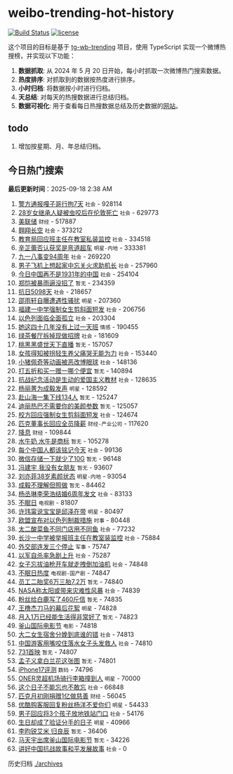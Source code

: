 # weibo-trending-hot-history

[![Build Status](https://github.com/lxw15337674/weibo-trending-hot-history/actions/workflows/nodejs.yml/badge.svg)](https://github.com/lxw15337674/weibo-trending-hot-history/actions)
[![license](https://img.shields.io/github/license/lxw15337674/weibo-trending-hot-history)](https://github.com/lxw15337674/weibo-trending-hot-history/blob/master/LICENSE)


这个项目的目标是基于 [tg-wb-trending](https://github.com/xiadd/tg-wb-trending) 项目，使用 TypeScript 实现一个微博热搜榜，并实现以下功能：

1. **数据抓取**: 从 2024 年 5 月 20 日开始，每小时抓取一次微博热门搜索数据。
2. **热度排序**: 对抓取到的数据按热度进行排序。
3. **小时归档**: 将数据按小时进行归档。
4. **天总结**: 对每天的热搜数据进行总结归档。
5. **数据可视化**: 用于查看每日热搜数据总结及历史数据的[网站](https://weibo-trending-hot-history.vercel.app/)。

## todo

1. 增加按星期、月、年总结归档。



## 今日热门搜索











































































































































































































































































































































































































































































































































































































































































































































































































































































































































































































































































































































































































































































































































































































































































































































































































































































































































































































































































































































































































































































































































































































































































































































































































































































































































































































































































































































































































































































































































































































































































































































































































































































































































































































































































































































































































































































































































































































































































































































































































































































































































































































































































































































































































































































































































































































































































































































































































































































































































































































































































































































































































































































































































































































































































































































































































































































































































































































































































































































































































































































































































































































































































































































































































































































































































































































































































































































































































































































































































































































































































































































































































































































































































































































































































































































































































































































































































































































































































































































































































































































































































































































































































































































































































































































































































































































































































































































































































































































































































































































































































































































































































































































































































































































































































































































































































































































































































































































































































































































































































































































































































































































































































































































































































































































































































































































































































































































































































































































































































































































































































































































































































































<!-- BEGIN -->

**最后更新时间**：2025-09-18 2:38 AM
1. [警方通报嘎子哥行拘7天](https://m.weibo.cn/search?containerid=100103type%3D1%26t%3D10%26q%3D%23%E8%AD%A6%E6%96%B9%E9%80%9A%E6%8A%A5%E5%98%8E%E5%AD%90%E5%93%A5%E8%A1%8C%E6%8B%987%E5%A4%A9%23&stream_entry_id=31&isnewpage=1&extparam=seat%3D1%26realpos%3D1%26filter_type%3Drealtimehot%26lcate%3D5001%26c_type%3D31%26flag%3D2%26cate%3D5001%26band_rank%3D1%26dgr%3D0%26stream_entry_id%3D31%26pos%3D0%26q%3D%2523%25E8%25AD%25A6%25E6%2596%25B9%25E9%2580%259A%25E6%258A%25A5%25E5%2598%258E%25E5%25AD%2590%25E5%2593%25A5%25E8%25A1%258C%25E6%258B%25987%25E5%25A4%25A9%2523%26display_time%3D1758126862%26pre_seqid%3D17581268625380139414547) `社会` - 928114
2. [28岁女继承人疑被虫咬后在伦敦死亡](https://m.weibo.cn/search?containerid=100103type%3D1%26t%3D10%26q%3D%2328%E5%B2%81%E5%A5%B3%E7%BB%A7%E6%89%BF%E4%BA%BA%E7%96%91%E8%A2%AB%E8%99%AB%E5%92%AC%E5%90%8E%E5%9C%A8%E4%BC%A6%E6%95%A6%E6%AD%BB%E4%BA%A1%23&stream_entry_id=31&isnewpage=1&extparam=seat%3D1%26realpos%3D2%26filter_type%3Drealtimehot%26lcate%3D5001%26c_type%3D31%26flag%3D2%26cate%3D5001%26band_rank%3D2%26dgr%3D0%26stream_entry_id%3D31%26pos%3D1%26q%3D%252328%25E5%25B2%2581%25E5%25A5%25B3%25E7%25BB%25A7%25E6%2589%25BF%25E4%25BA%25BA%25E7%2596%2591%25E8%25A2%25AB%25E8%2599%25AB%25E5%2592%25AC%25E5%2590%258E%25E5%259C%25A8%25E4%25BC%25A6%25E6%2595%25A6%25E6%25AD%25BB%25E4%25BA%25A1%2523%26display_time%3D1758126862%26pre_seqid%3D17581268625380139414547) `社会` - 629773
3. [美联储](https://m.weibo.cn/search?containerid=100103type%3D1%26t%3D10%26q%3D%E7%BE%8E%E8%81%94%E5%82%A8&stream_entry_id=31&isnewpage=1&extparam=seat%3D1%26realpos%3D15%26filter_type%3Drealtimehot%26lcate%3D5001%26c_type%3D31%26flag%3D0%26cate%3D5001%26band_rank%3D15%26dgr%3D0%26stream_entry_id%3D31%26pos%3D14%26q%3D%25E7%25BE%258E%25E8%2581%2594%25E5%2582%25A8%26display_time%3D1758126862%26pre_seqid%3D17581268625380139414547) `财经` - 517887
4. [翱翔长空](https://m.weibo.cn/search?containerid=100103type%3D1%26t%3D10%26q%3D%23%E7%BF%B1%E7%BF%94%E9%95%BF%E7%A9%BA%23&stream_entry_id=31&isnewpage=1&extparam=seat%3D1%26realpos%3D3%26filter_type%3Drealtimehot%26lcate%3D5001%26c_type%3D31%26flag%3D0%26cate%3D5001%26band_rank%3D3%26dgr%3D0%26stream_entry_id%3D31%26pos%3D2%26q%3D%2523%25E7%25BF%25B1%25E7%25BF%2594%25E9%2595%25BF%25E7%25A9%25BA%2523%26display_time%3D1758126862%26pre_seqid%3D17581268625380139414547) `社会` - 373212
5. [教育局回应班主任在教室私装监控](https://m.weibo.cn/search?containerid=100103type%3D1%26t%3D10%26q%3D%23%E6%95%99%E8%82%B2%E5%B1%80%E5%9B%9E%E5%BA%94%E7%8F%AD%E4%B8%BB%E4%BB%BB%E5%9C%A8%E6%95%99%E5%AE%A4%E7%A7%81%E8%A3%85%E7%9B%91%E6%8E%A7%23&stream_entry_id=31&isnewpage=1&extparam=seat%3D1%26realpos%3D4%26filter_type%3Drealtimehot%26lcate%3D5001%26c_type%3D31%26flag%3D0%26cate%3D5001%26band_rank%3D4%26dgr%3D0%26stream_entry_id%3D31%26pos%3D3%26q%3D%2523%25E6%2595%2599%25E8%2582%25B2%25E5%25B1%2580%25E5%259B%259E%25E5%25BA%2594%25E7%258F%25AD%25E4%25B8%25BB%25E4%25BB%25BB%25E5%259C%25A8%25E6%2595%2599%25E5%25AE%25A4%25E7%25A7%2581%25E8%25A3%2585%25E7%259B%2591%25E6%258E%25A7%2523%26display_time%3D1758126862%26pre_seqid%3D17581268625380139414547) `社会` - 334518
6. [辛芷蕾否认获奖是弯道超车](https://m.weibo.cn/search?containerid=100103type%3D1%26t%3D10%26q%3D%23%E8%BE%9B%E8%8A%B7%E8%95%BE%E5%90%A6%E8%AE%A4%E8%8E%B7%E5%A5%96%E6%98%AF%E5%BC%AF%E9%81%93%E8%B6%85%E8%BD%A6%23&stream_entry_id=31&isnewpage=1&extparam=seat%3D1%26realpos%3D5%26filter_type%3Drealtimehot%26lcate%3D5001%26c_type%3D31%26flag%3D1%26cate%3D5001%26band_rank%3D5%26dgr%3D0%26stream_entry_id%3D31%26pos%3D4%26q%3D%2523%25E8%25BE%259B%25E8%258A%25B7%25E8%2595%25BE%25E5%2590%25A6%25E8%25AE%25A4%25E8%258E%25B7%25E5%25A5%2596%25E6%2598%25AF%25E5%25BC%25AF%25E9%2581%2593%25E8%25B6%2585%25E8%25BD%25A6%2523%26display_time%3D1758126862%26pre_seqid%3D17581268625380139414547) `明星-内地` - 333381
7. [九一八事变94周年](https://m.weibo.cn/search?containerid=100103type%3D1%26t%3D10%26q%3D%23%E4%B9%9D%E4%B8%80%E5%85%AB%E4%BA%8B%E5%8F%9894%E5%91%A8%E5%B9%B4%23&stream_entry_id=31&isnewpage=1&extparam=seat%3D1%26realpos%3D6%26filter_type%3Drealtimehot%26lcate%3D5001%26c_type%3D31%26flag%3D1%26cate%3D5001%26band_rank%3D6%26dgr%3D0%26stream_entry_id%3D31%26pos%3D5%26q%3D%2523%25E4%25B9%259D%25E4%25B8%2580%25E5%2585%25AB%25E4%25BA%258B%25E5%258F%259894%25E5%2591%25A8%25E5%25B9%25B4%2523%26display_time%3D1758126862%26pre_seqid%3D17581268625380139414547) `社会` - 269220
8. [男子飞机上想起家中忘关火求助机长](https://m.weibo.cn/search?containerid=100103type%3D1%26t%3D10%26q%3D%23%E7%94%B7%E5%AD%90%E9%A3%9E%E6%9C%BA%E4%B8%8A%E6%83%B3%E8%B5%B7%E5%AE%B6%E4%B8%AD%E5%BF%98%E5%85%B3%E7%81%AB%E6%B1%82%E5%8A%A9%E6%9C%BA%E9%95%BF%23&stream_entry_id=31&isnewpage=1&extparam=seat%3D1%26realpos%3D7%26filter_type%3Drealtimehot%26lcate%3D5001%26c_type%3D31%26flag%3D0%26cate%3D5001%26band_rank%3D7%26dgr%3D0%26stream_entry_id%3D31%26pos%3D6%26q%3D%2523%25E7%2594%25B7%25E5%25AD%2590%25E9%25A3%259E%25E6%259C%25BA%25E4%25B8%258A%25E6%2583%25B3%25E8%25B5%25B7%25E5%25AE%25B6%25E4%25B8%25AD%25E5%25BF%2598%25E5%2585%25B3%25E7%2581%25AB%25E6%25B1%2582%25E5%258A%25A9%25E6%259C%25BA%25E9%2595%25BF%2523%26display_time%3D1758126862%26pre_seqid%3D17581268625380139414547) `社会` - 257960
9. [今日中国再不是1931年的中国](https://m.weibo.cn/search?containerid=100103type%3D1%26t%3D10%26q%3D%23%E4%BB%8A%E6%97%A5%E4%B8%AD%E5%9B%BD%E5%86%8D%E4%B8%8D%E6%98%AF1931%E5%B9%B4%E7%9A%84%E4%B8%AD%E5%9B%BD%23&stream_entry_id=31&isnewpage=1&extparam=seat%3D1%26realpos%3D8%26filter_type%3Drealtimehot%26lcate%3D5001%26c_type%3D31%26flag%3D1%26cate%3D5001%26band_rank%3D8%26dgr%3D0%26stream_entry_id%3D31%26pos%3D7%26q%3D%2523%25E4%25BB%258A%25E6%2597%25A5%25E4%25B8%25AD%25E5%259B%25BD%25E5%2586%258D%25E4%25B8%258D%25E6%2598%25AF1931%25E5%25B9%25B4%25E7%259A%2584%25E4%25B8%25AD%25E5%259B%25BD%2523%26display_time%3D1758126862%26pre_seqid%3D17581268625380139414547) `社会` - 254104
10. [郑恺被暴雨逼没招了](https://m.weibo.cn/search?containerid=100103type%3D1%26t%3D10%26q%3D%E9%83%91%E6%81%BA%E8%A2%AB%E6%9A%B4%E9%9B%A8%E9%80%BC%E6%B2%A1%E6%8B%9B%E4%BA%86&stream_entry_id=31&isnewpage=1&extparam=seat%3D1%26realpos%3D9%26filter_type%3Drealtimehot%26lcate%3D5001%26c_type%3D31%26flag%3D0%26cate%3D5001%26band_rank%3D9%26dgr%3D0%26stream_entry_id%3D31%26pos%3D8%26q%3D%25E9%2583%2591%25E6%2581%25BA%25E8%25A2%25AB%25E6%259A%25B4%25E9%259B%25A8%25E9%2580%25BC%25E6%25B2%25A1%25E6%258B%259B%25E4%25BA%2586%26display_time%3D1758126862%26pre_seqid%3D17581268625380139414547) `暂无` - 234359
11. [抗日5098天](https://m.weibo.cn/search?containerid=100103type%3D1%26t%3D10%26q%3D%23%E6%8A%97%E6%97%A55098%E5%A4%A9%23&stream_entry_id=31&isnewpage=1&extparam=seat%3D1%26realpos%3D10%26filter_type%3Drealtimehot%26lcate%3D5001%26c_type%3D31%26flag%3D0%26cate%3D5001%26band_rank%3D10%26dgr%3D0%26stream_entry_id%3D31%26pos%3D9%26q%3D%2523%25E6%258A%2597%25E6%2597%25A55098%25E5%25A4%25A9%2523%26display_time%3D1758126862%26pre_seqid%3D17581268625380139414547) `社会` - 218657
12. [邵雨轩自曝遭遇性骚扰](https://m.weibo.cn/search?containerid=100103type%3D1%26t%3D10%26q%3D%23%E9%82%B5%E9%9B%A8%E8%BD%A9%E8%87%AA%E6%9B%9D%E9%81%AD%E9%81%87%E6%80%A7%E9%AA%9A%E6%89%B0%23&stream_entry_id=31&isnewpage=1&extparam=seat%3D1%26realpos%3D11%26filter_type%3Drealtimehot%26lcate%3D5001%26c_type%3D31%26flag%3D2%26cate%3D5001%26band_rank%3D11%26dgr%3D0%26stream_entry_id%3D31%26pos%3D10%26q%3D%2523%25E9%2582%25B5%25E9%259B%25A8%25E8%25BD%25A9%25E8%2587%25AA%25E6%259B%259D%25E9%2581%25AD%25E9%2581%2587%25E6%2580%25A7%25E9%25AA%259A%25E6%2589%25B0%2523%26display_time%3D1758126862%26pre_seqid%3D17581268625380139414547) `明星` - 207360
13. [福建一中学强制女生剪斜面短发](https://m.weibo.cn/search?containerid=100103type%3D1%26t%3D10%26q%3D%23%E7%A6%8F%E5%BB%BA%E4%B8%80%E4%B8%AD%E5%AD%A6%E5%BC%BA%E5%88%B6%E5%A5%B3%E7%94%9F%E5%89%AA%E6%96%9C%E9%9D%A2%E7%9F%AD%E5%8F%91%23&stream_entry_id=31&isnewpage=1&extparam=seat%3D1%26realpos%3D12%26filter_type%3Drealtimehot%26lcate%3D5001%26c_type%3D31%26flag%3D0%26cate%3D5001%26band_rank%3D12%26dgr%3D0%26stream_entry_id%3D31%26pos%3D11%26q%3D%2523%25E7%25A6%258F%25E5%25BB%25BA%25E4%25B8%2580%25E4%25B8%25AD%25E5%25AD%25A6%25E5%25BC%25BA%25E5%2588%25B6%25E5%25A5%25B3%25E7%2594%259F%25E5%2589%25AA%25E6%2596%259C%25E9%259D%25A2%25E7%259F%25AD%25E5%258F%2591%2523%26display_time%3D1758126862%26pre_seqid%3D17581268625380139414547) `社会` - 206756
14. [以色列面临全面孤立](https://m.weibo.cn/search?containerid=100103type%3D1%26t%3D10%26q%3D%23%E4%BB%A5%E8%89%B2%E5%88%97%E9%9D%A2%E4%B8%B4%E5%85%A8%E9%9D%A2%E5%AD%A4%E7%AB%8B%23&stream_entry_id=31&isnewpage=1&extparam=seat%3D1%26cate%3D5001%26q%3D%2523%25E4%25BB%25A5%25E8%2589%25B2%25E5%2588%2597%25E9%259D%25A2%25E4%25B8%25B4%25E5%2585%25A8%25E9%259D%25A2%25E5%25AD%25A4%25E7%25AB%258B%2523%26dgr%3D0%26stream_entry_id%3D31%26band_rank%3D5%26lcate%3D5001%26realpos%3D5%26filter_type%3Drealtimehot%26pos%3D4%26c_type%3D31%26flag%3D1%26display_time%3D1758129895%26pre_seqid%3D17581298956640138978685) `社会` - 203304
15. [她这四十几年没有上过一天班](https://m.weibo.cn/search?containerid=100103type%3D1%26t%3D10%26q%3D%23%E5%A5%B9%E8%BF%99%E5%9B%9B%E5%8D%81%E5%87%A0%E5%B9%B4%E6%B2%A1%E6%9C%89%E4%B8%8A%E8%BF%87%E4%B8%80%E5%A4%A9%E7%8F%AD%23&stream_entry_id=31&isnewpage=1&extparam=seat%3D1%26realpos%3D13%26filter_type%3Drealtimehot%26lcate%3D5001%26c_type%3D31%26flag%3D0%26cate%3D5001%26band_rank%3D13%26dgr%3D0%26stream_entry_id%3D31%26pos%3D12%26q%3D%2523%25E5%25A5%25B9%25E8%25BF%2599%25E5%259B%259B%25E5%258D%2581%25E5%2587%25A0%25E5%25B9%25B4%25E6%25B2%25A1%25E6%259C%2589%25E4%25B8%258A%25E8%25BF%2587%25E4%25B8%2580%25E5%25A4%25A9%25E7%258F%25AD%2523%26display_time%3D1758126862%26pre_seqid%3D17581268625380139414547) `情感` - 190455
16. [绿茶餐厅拆掉现做招牌](https://m.weibo.cn/search?containerid=100103type%3D1%26t%3D10%26q%3D%23%E7%BB%BF%E8%8C%B6%E9%A4%90%E5%8E%85%E6%8B%86%E6%8E%89%E7%8E%B0%E5%81%9A%E6%8B%9B%E7%89%8C%23&stream_entry_id=31&isnewpage=1&extparam=seat%3D1%26realpos%3D14%26filter_type%3Drealtimehot%26lcate%3D5001%26c_type%3D31%26flag%3D0%26cate%3D5001%26band_rank%3D14%26dgr%3D0%26stream_entry_id%3D31%26pos%3D13%26q%3D%2523%25E7%25BB%25BF%25E8%258C%25B6%25E9%25A4%2590%25E5%258E%2585%25E6%258B%2586%25E6%258E%2589%25E7%258E%25B0%25E5%2581%259A%25E6%258B%259B%25E7%2589%258C%2523%26display_time%3D1758126862%26pre_seqid%3D17581268625380139414547) `社会` - 181609
17. [桃黑黑盛世天下直播](https://m.weibo.cn/search?containerid=100103type%3D1%26t%3D10%26q%3D%E6%A1%83%E9%BB%91%E9%BB%91%E7%9B%9B%E4%B8%96%E5%A4%A9%E4%B8%8B%E7%9B%B4%E6%92%AD&stream_entry_id=31&isnewpage=1&extparam=seat%3D1%26realpos%3D16%26filter_type%3Drealtimehot%26lcate%3D5001%26c_type%3D31%26flag%3D0%26cate%3D5001%26band_rank%3D16%26dgr%3D0%26stream_entry_id%3D31%26pos%3D15%26q%3D%25E6%25A1%2583%25E9%25BB%2591%25E9%25BB%2591%25E7%259B%259B%25E4%25B8%2596%25E5%25A4%25A9%25E4%25B8%258B%25E7%259B%25B4%25E6%2592%25AD%26display_time%3D1758126862%26pre_seqid%3D17581268625380139414547) `暂无` - 157057
18. [女孩得知被拐轻生养父痛哭无能为力](https://m.weibo.cn/search?containerid=100103type%3D1%26t%3D10%26q%3D%23%E5%A5%B3%E5%AD%A9%E5%BE%97%E7%9F%A5%E8%A2%AB%E6%8B%90%E8%BD%BB%E7%94%9F%E5%85%BB%E7%88%B6%E7%97%9B%E5%93%AD%E6%97%A0%E8%83%BD%E4%B8%BA%E5%8A%9B%23&stream_entry_id=31&isnewpage=1&extparam=seat%3D1%26realpos%3D17%26filter_type%3Drealtimehot%26lcate%3D5001%26c_type%3D31%26flag%3D0%26cate%3D5001%26band_rank%3D17%26dgr%3D0%26stream_entry_id%3D31%26pos%3D16%26q%3D%2523%25E5%25A5%25B3%25E5%25AD%25A9%25E5%25BE%2597%25E7%259F%25A5%25E8%25A2%25AB%25E6%258B%2590%25E8%25BD%25BB%25E7%2594%259F%25E5%2585%25BB%25E7%2588%25B6%25E7%2597%259B%25E5%2593%25AD%25E6%2597%25A0%25E8%2583%25BD%25E4%25B8%25BA%25E5%258A%259B%2523%26display_time%3D1758126862%26pre_seqid%3D17581268625380139414547) `社会` - 153440
19. [小猪佩奇等动画被恶改博眼球](https://m.weibo.cn/search?containerid=100103type%3D1%26t%3D10%26q%3D%23%E5%B0%8F%E7%8C%AA%E4%BD%A9%E5%A5%87%E7%AD%89%E5%8A%A8%E7%94%BB%E8%A2%AB%E6%81%B6%E6%94%B9%E5%8D%9A%E7%9C%BC%E7%90%83%23&stream_entry_id=31&isnewpage=1&extparam=seat%3D1%26realpos%3D18%26filter_type%3Drealtimehot%26lcate%3D5001%26c_type%3D31%26flag%3D1%26cate%3D5001%26band_rank%3D18%26dgr%3D0%26stream_entry_id%3D31%26pos%3D17%26q%3D%2523%25E5%25B0%258F%25E7%258C%25AA%25E4%25BD%25A9%25E5%25A5%2587%25E7%25AD%2589%25E5%258A%25A8%25E7%2594%25BB%25E8%25A2%25AB%25E6%2581%25B6%25E6%2594%25B9%25E5%258D%259A%25E7%259C%25BC%25E7%2590%2583%2523%26display_time%3D1758126862%26pre_seqid%3D17581268625380139414547) `社会` - 148136
20. [打五折和买一赠一哪个便宜](https://m.weibo.cn/search?containerid=100103type%3D1%26t%3D10%26q%3D%E6%89%93%E4%BA%94%E6%8A%98%E5%92%8C%E4%B9%B0%E4%B8%80%E8%B5%A0%E4%B8%80%E5%93%AA%E4%B8%AA%E4%BE%BF%E5%AE%9C&stream_entry_id=31&isnewpage=1&extparam=seat%3D1%26realpos%3D19%26filter_type%3Drealtimehot%26lcate%3D5001%26c_type%3D31%26flag%3D1%26cate%3D5001%26band_rank%3D19%26dgr%3D0%26stream_entry_id%3D31%26pos%3D18%26q%3D%25E6%2589%2593%25E4%25BA%2594%25E6%258A%2598%25E5%2592%258C%25E4%25B9%25B0%25E4%25B8%2580%25E8%25B5%25A0%25E4%25B8%2580%25E5%2593%25AA%25E4%25B8%25AA%25E4%25BE%25BF%25E5%25AE%259C%26display_time%3D1758126862%26pre_seqid%3D17581268625380139414547) `暂无` - 140894
21. [抗战纪念活动是生动的爱国主义教材](https://m.weibo.cn/search?containerid=100103type%3D1%26t%3D10%26q%3D%23%E6%8A%97%E6%88%98%E7%BA%AA%E5%BF%B5%E6%B4%BB%E5%8A%A8%E6%98%AF%E7%94%9F%E5%8A%A8%E7%9A%84%E7%88%B1%E5%9B%BD%E4%B8%BB%E4%B9%89%E6%95%99%E6%9D%90%23&stream_entry_id=31&isnewpage=1&extparam=seat%3D1%26cate%3D5001%26q%3D%2523%25E6%258A%2597%25E6%2588%2598%25E7%25BA%25AA%25E5%25BF%25B5%25E6%25B4%25BB%25E5%258A%25A8%25E6%2598%25AF%25E7%2594%259F%25E5%258A%25A8%25E7%259A%2584%25E7%2588%25B1%25E5%259B%25BD%25E4%25B8%25BB%25E4%25B9%2589%25E6%2595%2599%25E6%259D%2590%2523%26dgr%3D0%26stream_entry_id%3D31%26band_rank%3D10%26lcate%3D5001%26realpos%3D10%26filter_type%3Drealtimehot%26pos%3D9%26c_type%3D31%26flag%3D1%26display_time%3D1758129895%26pre_seqid%3D17581298956640138978685) `社会` - 128635
22. [杨丽菁为成毅发声](https://m.weibo.cn/search?containerid=100103type%3D1%26t%3D10%26q%3D%23%E6%9D%A8%E4%B8%BD%E8%8F%81%E4%B8%BA%E6%88%90%E6%AF%85%E5%8F%91%E5%A3%B0%23&stream_entry_id=31&isnewpage=1&extparam=seat%3D1%26realpos%3D42%26filter_type%3Drealtimehot%26lcate%3D5001%26c_type%3D31%26flag%3D1%26cate%3D5001%26band_rank%3D42%26dgr%3D0%26stream_entry_id%3D31%26pos%3D41%26q%3D%2523%25E6%259D%25A8%25E4%25B8%25BD%25E8%258F%2581%25E4%25B8%25BA%25E6%2588%2590%25E6%25AF%2585%25E5%258F%2591%25E5%25A3%25B0%2523%26display_time%3D1758126862%26pre_seqid%3D17581268625380139414547) `明星` - 128592
23. [赴山海一集下线134人](https://m.weibo.cn/search?containerid=100103type%3D1%26t%3D10%26q%3D%E8%B5%B4%E5%B1%B1%E6%B5%B7%E4%B8%80%E9%9B%86%E4%B8%8B%E7%BA%BF134%E4%BA%BA&stream_entry_id=31&isnewpage=1&extparam=seat%3D1%26realpos%3D20%26filter_type%3Drealtimehot%26lcate%3D5001%26c_type%3D31%26flag%3D0%26cate%3D5001%26band_rank%3D20%26dgr%3D0%26stream_entry_id%3D31%26pos%3D19%26q%3D%25E8%25B5%25B4%25E5%25B1%25B1%25E6%25B5%25B7%25E4%25B8%2580%25E9%259B%2586%25E4%25B8%258B%25E7%25BA%25BF134%25E4%25BA%25BA%26display_time%3D1758126862%26pre_seqid%3D17581268625380139414547) `暂无` - 125247
24. [迪丽热巴不需要你的美颜参数](https://m.weibo.cn/search?containerid=100103type%3D1%26t%3D10%26q%3D%23%E8%BF%AA%E4%B8%BD%E7%83%AD%E5%B7%B4%E4%B8%8D%E9%9C%80%E8%A6%81%E4%BD%A0%E7%9A%84%E7%BE%8E%E9%A2%9C%E5%8F%82%E6%95%B0%23&stream_entry_id=31&isnewpage=1&extparam=seat%3D1%26realpos%3D21%26filter_type%3Drealtimehot%26lcate%3D5001%26c_type%3D31%26flag%3D0%26cate%3D5001%26band_rank%3D21%26dgr%3D0%26stream_entry_id%3D31%26pos%3D20%26q%3D%2523%25E8%25BF%25AA%25E4%25B8%25BD%25E7%2583%25AD%25E5%25B7%25B4%25E4%25B8%258D%25E9%259C%2580%25E8%25A6%2581%25E4%25BD%25A0%25E7%259A%2584%25E7%25BE%258E%25E9%25A2%259C%25E5%258F%2582%25E6%2595%25B0%2523%26display_time%3D1758126862%26pre_seqid%3D17581268625380139414547) `暂无` - 125057
25. [校方回应强制女生剪斜面短发](https://m.weibo.cn/search?containerid=100103type%3D1%26t%3D10%26q%3D%23%E6%A0%A1%E6%96%B9%E5%9B%9E%E5%BA%94%E5%BC%BA%E5%88%B6%E5%A5%B3%E7%94%9F%E5%89%AA%E6%96%9C%E9%9D%A2%E7%9F%AD%E5%8F%91%23&stream_entry_id=31&isnewpage=1&extparam=seat%3D1%26realpos%3D22%26filter_type%3Drealtimehot%26lcate%3D5001%26c_type%3D31%26flag%3D0%26cate%3D5001%26band_rank%3D22%26dgr%3D0%26stream_entry_id%3D31%26pos%3D21%26q%3D%2523%25E6%25A0%25A1%25E6%2596%25B9%25E5%259B%259E%25E5%25BA%2594%25E5%25BC%25BA%25E5%2588%25B6%25E5%25A5%25B3%25E7%2594%259F%25E5%2589%25AA%25E6%2596%259C%25E9%259D%25A2%25E7%259F%25AD%25E5%258F%2591%2523%26display_time%3D1758126862%26pre_seqid%3D17581268625380139414547) `社会` - 124674
26. [匹克董事长回应全员降薪](https://m.weibo.cn/search?containerid=100103type%3D1%26t%3D10%26q%3D%23%E5%8C%B9%E5%85%8B%E8%91%A3%E4%BA%8B%E9%95%BF%E5%9B%9E%E5%BA%94%E5%85%A8%E5%91%98%E9%99%8D%E8%96%AA%23&stream_entry_id=31&isnewpage=1&extparam=seat%3D1%26realpos%3D23%26filter_type%3Drealtimehot%26lcate%3D5001%26c_type%3D31%26flag%3D1%26cate%3D5001%26band_rank%3D23%26dgr%3D0%26stream_entry_id%3D31%26pos%3D22%26q%3D%2523%25E5%258C%25B9%25E5%2585%258B%25E8%2591%25A3%25E4%25BA%258B%25E9%2595%25BF%25E5%259B%259E%25E5%25BA%2594%25E5%2585%25A8%25E5%2591%2598%25E9%2599%258D%25E8%2596%25AA%2523%26display_time%3D1758126862%26pre_seqid%3D17581268625380139414547) `财经-产业公司` - 117620
27. [降息](https://m.weibo.cn/search?containerid=100103type%3D1%26t%3D10%26q%3D%E9%99%8D%E6%81%AF&stream_entry_id=31&isnewpage=1&extparam=seat%3D1%26realpos%3D24%26filter_type%3Drealtimehot%26lcate%3D5001%26c_type%3D31%26flag%3D0%26cate%3D5001%26band_rank%3D24%26dgr%3D0%26stream_entry_id%3D31%26pos%3D23%26q%3D%25E9%2599%258D%25E6%2581%25AF%26display_time%3D1758126862%26pre_seqid%3D17581268625380139414547) `财经` - 109844
28. [水牛奶 水牛是商标](https://m.weibo.cn/search?containerid=100103type%3D1%26t%3D10%26q%3D%E6%B0%B4%E7%89%9B%E5%A5%B6+%E6%B0%B4%E7%89%9B%E6%98%AF%E5%95%86%E6%A0%87&stream_entry_id=31&isnewpage=1&extparam=seat%3D1%26realpos%3D25%26filter_type%3Drealtimehot%26lcate%3D5001%26c_type%3D31%26flag%3D0%26cate%3D5001%26band_rank%3D25%26dgr%3D0%26stream_entry_id%3D31%26pos%3D24%26q%3D%25E6%25B0%25B4%25E7%2589%259B%25E5%25A5%25B6%2520%25E6%25B0%25B4%25E7%2589%259B%25E6%2598%25AF%25E5%2595%2586%25E6%25A0%2587%26display_time%3D1758126862%26pre_seqid%3D17581268625380139414547) `暂无` - 105278
29. [每个中国人都该铭记今天](https://m.weibo.cn/search?containerid=100103type%3D1%26t%3D10%26q%3D%23%E6%AF%8F%E4%B8%AA%E4%B8%AD%E5%9B%BD%E4%BA%BA%E9%83%BD%E8%AF%A5%E9%93%AD%E8%AE%B0%E4%BB%8A%E5%A4%A9%23&stream_entry_id=31&isnewpage=1&extparam=seat%3D1%26realpos%3D26%26filter_type%3Drealtimehot%26lcate%3D5001%26c_type%3D31%26flag%3D1%26cate%3D5001%26band_rank%3D26%26dgr%3D0%26stream_entry_id%3D31%26pos%3D25%26q%3D%2523%25E6%25AF%258F%25E4%25B8%25AA%25E4%25B8%25AD%25E5%259B%25BD%25E4%25BA%25BA%25E9%2583%25BD%25E8%25AF%25A5%25E9%2593%25AD%25E8%25AE%25B0%25E4%25BB%258A%25E5%25A4%25A9%2523%26display_time%3D1758126862%26pre_seqid%3D17581268625380139414547) `社会` - 99136
30. [微信存储一下就少了10G](https://m.weibo.cn/search?containerid=100103type%3D1%26t%3D10%26q%3D%E5%BE%AE%E4%BF%A1%E5%AD%98%E5%82%A8%E4%B8%80%E4%B8%8B%E5%B0%B1%E5%B0%91%E4%BA%8610G&stream_entry_id=31&isnewpage=1&extparam=seat%3D1%26realpos%3D27%26filter_type%3Drealtimehot%26lcate%3D5001%26c_type%3D31%26flag%3D0%26cate%3D5001%26band_rank%3D27%26dgr%3D0%26stream_entry_id%3D31%26pos%3D26%26q%3D%25E5%25BE%25AE%25E4%25BF%25A1%25E5%25AD%2598%25E5%2582%25A8%25E4%25B8%2580%25E4%25B8%258B%25E5%25B0%25B1%25E5%25B0%2591%25E4%25BA%258610G%26display_time%3D1758126862%26pre_seqid%3D17581268625380139414547) `暂无` - 96148
31. [冯建宇 我没有女朋友](https://m.weibo.cn/search?containerid=100103type%3D1%26t%3D10%26q%3D%E5%86%AF%E5%BB%BA%E5%AE%87+%E6%88%91%E6%B2%A1%E6%9C%89%E5%A5%B3%E6%9C%8B%E5%8F%8B&stream_entry_id=31&isnewpage=1&extparam=seat%3D1%26realpos%3D28%26filter_type%3Drealtimehot%26lcate%3D5001%26c_type%3D31%26flag%3D0%26cate%3D5001%26band_rank%3D28%26dgr%3D0%26stream_entry_id%3D31%26pos%3D27%26q%3D%25E5%2586%25AF%25E5%25BB%25BA%25E5%25AE%2587%2520%25E6%2588%2591%25E6%25B2%25A1%25E6%259C%2589%25E5%25A5%25B3%25E6%259C%258B%25E5%258F%258B%26display_time%3D1758126862%26pre_seqid%3D17581268625380139414547) `暂无` - 93607
32. [刘亦菲38岁素颜状态](https://m.weibo.cn/search?containerid=100103type%3D1%26t%3D10%26q%3D%23%E5%88%98%E4%BA%A6%E8%8F%B238%E5%B2%81%E7%B4%A0%E9%A2%9C%E7%8A%B6%E6%80%81%23&stream_entry_id=31&isnewpage=1&extparam=seat%3D1%26realpos%3D29%26filter_type%3Drealtimehot%26lcate%3D5001%26c_type%3D31%26flag%3D0%26cate%3D5001%26band_rank%3D29%26dgr%3D0%26stream_entry_id%3D31%26pos%3D28%26q%3D%2523%25E5%2588%2598%25E4%25BA%25A6%25E8%258F%25B238%25E5%25B2%2581%25E7%25B4%25A0%25E9%25A2%259C%25E7%258A%25B6%25E6%2580%2581%2523%26display_time%3D1758126862%26pre_seqid%3D17581268625380139414547) `明星-内地` - 93054
33. [成毅不理解但照做](https://m.weibo.cn/search?containerid=100103type%3D1%26t%3D10%26q%3D%E6%88%90%E6%AF%85%E4%B8%8D%E7%90%86%E8%A7%A3%E4%BD%86%E7%85%A7%E5%81%9A&stream_entry_id=31&isnewpage=1&extparam=seat%3D1%26realpos%3D30%26filter_type%3Drealtimehot%26lcate%3D5001%26c_type%3D31%26flag%3D0%26cate%3D5001%26band_rank%3D30%26dgr%3D0%26stream_entry_id%3D31%26pos%3D29%26q%3D%25E6%2588%2590%25E6%25AF%2585%25E4%25B8%258D%25E7%2590%2586%25E8%25A7%25A3%25E4%25BD%2586%25E7%2585%25A7%25E5%2581%259A%26display_time%3D1758126862%26pre_seqid%3D17581268625380139414547) `暂无` - 84462
34. [杨丞琳李荣浩结婚6周年发文](https://m.weibo.cn/search?containerid=100103type%3D1%26t%3D10%26q%3D%23%E6%9D%A8%E4%B8%9E%E7%90%B3%E6%9D%8E%E8%8D%A3%E6%B5%A9%E7%BB%93%E5%A9%9A6%E5%91%A8%E5%B9%B4%E5%8F%91%E6%96%87%23&stream_entry_id=31&isnewpage=1&extparam=seat%3D1%26realpos%3D31%26filter_type%3Drealtimehot%26lcate%3D5001%26c_type%3D31%26flag%3D0%26cate%3D5001%26band_rank%3D31%26dgr%3D0%26stream_entry_id%3D31%26pos%3D30%26q%3D%2523%25E6%259D%25A8%25E4%25B8%259E%25E7%2590%25B3%25E6%259D%258E%25E8%258D%25A3%25E6%25B5%25A9%25E7%25BB%2593%25E5%25A9%259A6%25E5%2591%25A8%25E5%25B9%25B4%25E5%258F%2591%25E6%2596%2587%2523%26display_time%3D1758126862%26pre_seqid%3D17581268625380139414547) `社会` - 83133
35. [不眠日](https://m.weibo.cn/search?containerid=100103type%3D1%26t%3D10%26q%3D%E4%B8%8D%E7%9C%A0%E6%97%A5&stream_entry_id=31&isnewpage=1&extparam=seat%3D1%26cate%3D5001%26q%3D%25E4%25B8%258D%25E7%259C%25A0%25E6%2597%25A5%26dgr%3D0%26stream_entry_id%3D31%26band_rank%3D20%26lcate%3D5001%26realpos%3D20%26filter_type%3Drealtimehot%26pos%3D19%26c_type%3D31%26flag%3D0%26display_time%3D1758129895%26pre_seqid%3D17581298956640138978685) `电视剧` - 81807
36. [许玮甯说宝宝是邱泽在带](https://m.weibo.cn/search?containerid=100103type%3D1%26t%3D10%26q%3D%23%E8%AE%B8%E7%8E%AE%E7%94%AF%E8%AF%B4%E5%AE%9D%E5%AE%9D%E6%98%AF%E9%82%B1%E6%B3%BD%E5%9C%A8%E5%B8%A6%23&stream_entry_id=31&isnewpage=1&extparam=seat%3D1%26realpos%3D32%26filter_type%3Drealtimehot%26lcate%3D5001%26c_type%3D31%26flag%3D0%26cate%3D5001%26band_rank%3D32%26dgr%3D0%26stream_entry_id%3D31%26pos%3D31%26q%3D%2523%25E8%25AE%25B8%25E7%258E%25AE%25E7%2594%25AF%25E8%25AF%25B4%25E5%25AE%259D%25E5%25AE%259D%25E6%2598%25AF%25E9%2582%25B1%25E6%25B3%25BD%25E5%259C%25A8%25E5%25B8%25A6%2523%26display_time%3D1758126862%26pre_seqid%3D17581268625380139414547) `明星` - 80497
37. [欧盟宣布对以色列制裁措施](https://m.weibo.cn/search?containerid=100103type%3D1%26t%3D10%26q%3D%23%E6%AC%A7%E7%9B%9F%E5%AE%A3%E5%B8%83%E5%AF%B9%E4%BB%A5%E8%89%B2%E5%88%97%E5%88%B6%E8%A3%81%E6%8E%AA%E6%96%BD%23&stream_entry_id=31&isnewpage=1&extparam=seat%3D1%26realpos%3D33%26filter_type%3Drealtimehot%26lcate%3D5001%26c_type%3D31%26flag%3D0%26cate%3D5001%26band_rank%3D33%26dgr%3D0%26stream_entry_id%3D31%26pos%3D32%26q%3D%2523%25E6%25AC%25A7%25E7%259B%259F%25E5%25AE%25A3%25E5%25B8%2583%25E5%25AF%25B9%25E4%25BB%25A5%25E8%2589%25B2%25E5%2588%2597%25E5%2588%25B6%25E8%25A3%2581%25E6%258E%25AA%25E6%2596%25BD%2523%26display_time%3D1758126862%26pre_seqid%3D17581268625380139414547) `时事` - 80448
38. [太二酸菜鱼不同门店用不同鱼](https://m.weibo.cn/search?containerid=100103type%3D1%26t%3D10%26q%3D%23%E5%A4%AA%E4%BA%8C%E9%85%B8%E8%8F%9C%E9%B1%BC%E4%B8%8D%E5%90%8C%E9%97%A8%E5%BA%97%E7%94%A8%E4%B8%8D%E5%90%8C%E9%B1%BC%23&stream_entry_id=31&isnewpage=1&extparam=seat%3D1%26realpos%3D34%26filter_type%3Drealtimehot%26lcate%3D5001%26c_type%3D31%26flag%3D1%26cate%3D5001%26band_rank%3D34%26dgr%3D0%26stream_entry_id%3D31%26pos%3D33%26q%3D%2523%25E5%25A4%25AA%25E4%25BA%258C%25E9%2585%25B8%25E8%258F%259C%25E9%25B1%25BC%25E4%25B8%258D%25E5%2590%258C%25E9%2597%25A8%25E5%25BA%2597%25E7%2594%25A8%25E4%25B8%258D%25E5%2590%258C%25E9%25B1%25BC%2523%26display_time%3D1758126862%26pre_seqid%3D17581268625380139414547) `社会` - 77232
39. [长沙一中学被举报班主任在教室装监控](https://m.weibo.cn/search?containerid=100103type%3D1%26t%3D10%26q%3D%23%E9%95%BF%E6%B2%99%E4%B8%80%E4%B8%AD%E5%AD%A6%E8%A2%AB%E4%B8%BE%E6%8A%A5%E7%8F%AD%E4%B8%BB%E4%BB%BB%E5%9C%A8%E6%95%99%E5%AE%A4%E8%A3%85%E7%9B%91%E6%8E%A7%23&stream_entry_id=31&isnewpage=1&extparam=seat%3D1%26cate%3D5001%26q%3D%2523%25E9%2595%25BF%25E6%25B2%2599%25E4%25B8%2580%25E4%25B8%25AD%25E5%25AD%25A6%25E8%25A2%25AB%25E4%25B8%25BE%25E6%258A%25A5%25E7%258F%25AD%25E4%25B8%25BB%25E4%25BB%25BB%25E5%259C%25A8%25E6%2595%2599%25E5%25AE%25A4%25E8%25A3%2585%25E7%259B%2591%25E6%258E%25A7%2523%26dgr%3D0%26stream_entry_id%3D31%26band_rank%3D24%26lcate%3D5001%26realpos%3D24%26filter_type%3Drealtimehot%26pos%3D23%26c_type%3D31%26flag%3D1%26display_time%3D1758129895%26pre_seqid%3D17581298956640138978685) `社会` - 75884
40. [外交部连发三个停止](https://m.weibo.cn/search?containerid=100103type%3D1%26t%3D10%26q%3D%23%E5%A4%96%E4%BA%A4%E9%83%A8%E8%BF%9E%E5%8F%91%E4%B8%89%E4%B8%AA%E5%81%9C%E6%AD%A2%23&stream_entry_id=31&isnewpage=1&extparam=seat%3D1%26realpos%3D35%26filter_type%3Drealtimehot%26lcate%3D5001%26c_type%3D31%26flag%3D0%26cate%3D5001%26band_rank%3D35%26dgr%3D0%26stream_entry_id%3D31%26pos%3D34%26q%3D%2523%25E5%25A4%2596%25E4%25BA%25A4%25E9%2583%25A8%25E8%25BF%259E%25E5%258F%2591%25E4%25B8%2589%25E4%25B8%25AA%25E5%2581%259C%25E6%25AD%25A2%2523%26display_time%3D1758126862%26pre_seqid%3D17581268625380139414547) `军事` - 75747
41. [以军自杀率急剧上升](https://m.weibo.cn/search?containerid=100103type%3D1%26t%3D10%26q%3D%23%E4%BB%A5%E5%86%9B%E8%87%AA%E6%9D%80%E7%8E%87%E6%80%A5%E5%89%A7%E4%B8%8A%E5%8D%87%23&stream_entry_id=31&isnewpage=1&extparam=seat%3D1%26realpos%3D36%26filter_type%3Drealtimehot%26lcate%3D5001%26c_type%3D31%26flag%3D0%26cate%3D5001%26band_rank%3D36%26dgr%3D0%26stream_entry_id%3D31%26pos%3D35%26q%3D%2523%25E4%25BB%25A5%25E5%2586%259B%25E8%2587%25AA%25E6%259D%2580%25E7%258E%2587%25E6%2580%25A5%25E5%2589%25A7%25E4%25B8%258A%25E5%258D%2587%2523%26display_time%3D1758126862%26pre_seqid%3D17581268625380139414547) `社会` - 75287
42. [女子忘拔油枪开车就走拽倒加油机](https://m.weibo.cn/search?containerid=100103type%3D1%26t%3D10%26q%3D%23%E5%A5%B3%E5%AD%90%E5%BF%98%E6%8B%94%E6%B2%B9%E6%9E%AA%E5%BC%80%E8%BD%A6%E5%B0%B1%E8%B5%B0%E6%8B%BD%E5%80%92%E5%8A%A0%E6%B2%B9%E6%9C%BA%23&stream_entry_id=31&isnewpage=1&extparam=seat%3D1%26realpos%3D37%26filter_type%3Drealtimehot%26lcate%3D5001%26c_type%3D31%26flag%3D0%26cate%3D5001%26band_rank%3D37%26dgr%3D0%26stream_entry_id%3D31%26pos%3D36%26q%3D%2523%25E5%25A5%25B3%25E5%25AD%2590%25E5%25BF%2598%25E6%258B%2594%25E6%25B2%25B9%25E6%259E%25AA%25E5%25BC%2580%25E8%25BD%25A6%25E5%25B0%25B1%25E8%25B5%25B0%25E6%258B%25BD%25E5%2580%2592%25E5%258A%25A0%25E6%25B2%25B9%25E6%259C%25BA%2523%26display_time%3D1758126862%26pre_seqid%3D17581268625380139414547) `社会` - 74848
43. [不眠日热度](https://m.weibo.cn/search?containerid=100103type%3D1%26t%3D10%26q%3D%23%E4%B8%8D%E7%9C%A0%E6%97%A5%E7%83%AD%E5%BA%A6%23&stream_entry_id=31&isnewpage=1&extparam=seat%3D1%26realpos%3D38%26filter_type%3Drealtimehot%26lcate%3D5001%26c_type%3D31%26flag%3D0%26cate%3D5001%26band_rank%3D38%26dgr%3D0%26stream_entry_id%3D31%26pos%3D37%26q%3D%2523%25E4%25B8%258D%25E7%259C%25A0%25E6%2597%25A5%25E7%2583%25AD%25E5%25BA%25A6%2523%26display_time%3D1758126862%26pre_seqid%3D17581268625380139414547) `电视剧-国产剧` - 74847
44. [员工二胎奖6万三胎7.2万](https://m.weibo.cn/search?containerid=100103type%3D1%26t%3D10%26q%3D%23%E5%91%98%E5%B7%A5%E4%BA%8C%E8%83%8E%E5%A5%966%E4%B8%87%E4%B8%89%E8%83%8E7.2%E4%B8%87%23&stream_entry_id=31&isnewpage=1&extparam=seat%3D1%26realpos%3D39%26filter_type%3Drealtimehot%26lcate%3D5001%26c_type%3D31%26flag%3D0%26cate%3D5001%26band_rank%3D39%26dgr%3D0%26stream_entry_id%3D31%26pos%3D38%26q%3D%2523%25E5%2591%2598%25E5%25B7%25A5%25E4%25BA%258C%25E8%2583%258E%25E5%25A5%25966%25E4%25B8%2587%25E4%25B8%2589%25E8%2583%258E7.2%25E4%25B8%2587%2523%26display_time%3D1758126862%26pre_seqid%3D17581268625380139414547) `暂无` - 74840
45. [NASA称太阳或带来灾难性风暴](https://m.weibo.cn/search?containerid=100103type%3D1%26t%3D10%26q%3D%23NASA%E7%A7%B0%E5%A4%AA%E9%98%B3%E6%88%96%E5%B8%A6%E6%9D%A5%E7%81%BE%E9%9A%BE%E6%80%A7%E9%A3%8E%E6%9A%B4%23&stream_entry_id=31&isnewpage=1&extparam=seat%3D1%26realpos%3D40%26filter_type%3Drealtimehot%26lcate%3D5001%26c_type%3D31%26flag%3D0%26cate%3D5001%26band_rank%3D40%26dgr%3D0%26stream_entry_id%3D31%26pos%3D39%26q%3D%2523NASA%25E7%25A7%25B0%25E5%25A4%25AA%25E9%2598%25B3%25E6%2588%2596%25E5%25B8%25A6%25E6%259D%25A5%25E7%2581%25BE%25E9%259A%25BE%25E6%2580%25A7%25E9%25A3%258E%25E6%259A%25B4%2523%26display_time%3D1758126862%26pre_seqid%3D17581268625380139414547) `社会` - 74839
46. [粉丝给白鹿写了460斤信](https://m.weibo.cn/search?containerid=100103type%3D1%26t%3D10%26q%3D%E7%B2%89%E4%B8%9D%E7%BB%99%E7%99%BD%E9%B9%BF%E5%86%99%E4%BA%86460%E6%96%A4%E4%BF%A1&stream_entry_id=31&isnewpage=1&extparam=seat%3D1%26realpos%3D41%26filter_type%3Drealtimehot%26lcate%3D5001%26c_type%3D31%26flag%3D0%26cate%3D5001%26band_rank%3D41%26dgr%3D0%26stream_entry_id%3D31%26pos%3D40%26q%3D%25E7%25B2%2589%25E4%25B8%259D%25E7%25BB%2599%25E7%2599%25BD%25E9%25B9%25BF%25E5%2586%2599%25E4%25BA%2586460%25E6%2596%25A4%25E4%25BF%25A1%26display_time%3D1758126862%26pre_seqid%3D17581268625380139414547) `暂无` - 74835
47. [王橹杰刀马的幕后花絮](https://m.weibo.cn/search?containerid=100103type%3D1%26t%3D10%26q%3D%23%E7%8E%8B%E6%A9%B9%E6%9D%B0%E5%88%80%E9%A9%AC%E7%9A%84%E5%B9%95%E5%90%8E%E8%8A%B1%E7%B5%AE%23&stream_entry_id=31&isnewpage=1&extparam=seat%3D1%26realpos%3D43%26filter_type%3Drealtimehot%26lcate%3D5001%26c_type%3D31%26flag%3D1%26cate%3D5001%26band_rank%3D43%26dgr%3D0%26stream_entry_id%3D31%26pos%3D42%26q%3D%2523%25E7%258E%258B%25E6%25A9%25B9%25E6%259D%25B0%25E5%2588%2580%25E9%25A9%25AC%25E7%259A%2584%25E5%25B9%2595%25E5%2590%258E%25E8%258A%25B1%25E7%25B5%25AE%2523%26display_time%3D1758126862%26pre_seqid%3D17581268625380139414547) `明星` - 74828
48. [月入1万已经能生活得非常好了](https://m.weibo.cn/search?containerid=100103type%3D1%26t%3D10%26q%3D%E6%9C%88%E5%85%A51%E4%B8%87%E5%B7%B2%E7%BB%8F%E8%83%BD%E7%94%9F%E6%B4%BB%E5%BE%97%E9%9D%9E%E5%B8%B8%E5%A5%BD%E4%BA%86&stream_entry_id=31&isnewpage=1&extparam=seat%3D1%26realpos%3D44%26filter_type%3Drealtimehot%26lcate%3D5001%26c_type%3D31%26flag%3D0%26cate%3D5001%26band_rank%3D44%26dgr%3D0%26stream_entry_id%3D31%26pos%3D43%26q%3D%25E6%259C%2588%25E5%2585%25A51%25E4%25B8%2587%25E5%25B7%25B2%25E7%25BB%258F%25E8%2583%25BD%25E7%2594%259F%25E6%25B4%25BB%25E5%25BE%2597%25E9%259D%259E%25E5%25B8%25B8%25E5%25A5%25BD%25E4%25BA%2586%26display_time%3D1758126862%26pre_seqid%3D17581268625380139414547) `暂无` - 74823
49. [釜山国际电影节](https://m.weibo.cn/search?containerid=100103type%3D1%26t%3D10%26q%3D%E9%87%9C%E5%B1%B1%E5%9B%BD%E9%99%85%E7%94%B5%E5%BD%B1%E8%8A%82&stream_entry_id=31&isnewpage=1&extparam=seat%3D1%26realpos%3D45%26filter_type%3Drealtimehot%26lcate%3D5001%26c_type%3D31%26flag%3D1%26cate%3D5001%26band_rank%3D45%26dgr%3D0%26stream_entry_id%3D31%26pos%3D44%26q%3D%25E9%2587%259C%25E5%25B1%25B1%25E5%259B%25BD%25E9%2599%2585%25E7%2594%25B5%25E5%25BD%25B1%25E8%258A%2582%26display_time%3D1758126862%26pre_seqid%3D17581268625380139414547) `电影` - 74818
50. [大二女生宿舍分娩到底谁的错](https://m.weibo.cn/search?containerid=100103type%3D1%26t%3D10%26q%3D%23%E5%A4%A7%E4%BA%8C%E5%A5%B3%E7%94%9F%E5%AE%BF%E8%88%8D%E5%88%86%E5%A8%A9%E5%88%B0%E5%BA%95%E8%B0%81%E7%9A%84%E9%94%99%23&stream_entry_id=31&isnewpage=1&extparam=seat%3D1%26realpos%3D46%26filter_type%3Drealtimehot%26lcate%3D5001%26c_type%3D31%26flag%3D0%26cate%3D5001%26band_rank%3D46%26dgr%3D0%26stream_entry_id%3D31%26pos%3D45%26q%3D%2523%25E5%25A4%25A7%25E4%25BA%258C%25E5%25A5%25B3%25E7%2594%259F%25E5%25AE%25BF%25E8%2588%258D%25E5%2588%2586%25E5%25A8%25A9%25E5%2588%25B0%25E5%25BA%2595%25E8%25B0%2581%25E7%259A%2584%25E9%2594%2599%2523%26display_time%3D1758126862%26pre_seqid%3D17581268625380139414547) `社会` - 74813
51. [中国游客用嘴咬住落水女子头发救人](https://m.weibo.cn/search?containerid=100103type%3D1%26t%3D10%26q%3D%23%E4%B8%AD%E5%9B%BD%E6%B8%B8%E5%AE%A2%E7%94%A8%E5%98%B4%E5%92%AC%E4%BD%8F%E8%90%BD%E6%B0%B4%E5%A5%B3%E5%AD%90%E5%A4%B4%E5%8F%91%E6%95%91%E4%BA%BA%23&stream_entry_id=31&isnewpage=1&extparam=seat%3D1%26realpos%3D47%26filter_type%3Drealtimehot%26lcate%3D5001%26c_type%3D31%26flag%3D0%26cate%3D5001%26band_rank%3D47%26dgr%3D0%26stream_entry_id%3D31%26pos%3D46%26q%3D%2523%25E4%25B8%25AD%25E5%259B%25BD%25E6%25B8%25B8%25E5%25AE%25A2%25E7%2594%25A8%25E5%2598%25B4%25E5%2592%25AC%25E4%25BD%258F%25E8%2590%25BD%25E6%25B0%25B4%25E5%25A5%25B3%25E5%25AD%2590%25E5%25A4%25B4%25E5%258F%2591%25E6%2595%2591%25E4%25BA%25BA%2523%26display_time%3D1758126862%26pre_seqid%3D17581268625380139414547) `社会` - 74810
52. [731首映](https://m.weibo.cn/search?containerid=100103type%3D1%26t%3D10%26q%3D731%E9%A6%96%E6%98%A0&stream_entry_id=31&isnewpage=1&extparam=seat%3D1%26realpos%3D48%26filter_type%3Drealtimehot%26lcate%3D5001%26c_type%3D31%26flag%3D0%26cate%3D5001%26band_rank%3D48%26dgr%3D0%26stream_entry_id%3D31%26pos%3D47%26q%3D731%25E9%25A6%2596%25E6%2598%25A0%26display_time%3D1758126862%26pre_seqid%3D17581268625380139414547) `暂无` - 74807
53. [孟子义拿白兰花这张图](https://m.weibo.cn/search?containerid=100103type%3D1%26t%3D10%26q%3D%E5%AD%9F%E5%AD%90%E4%B9%89%E6%8B%BF%E7%99%BD%E5%85%B0%E8%8A%B1%E8%BF%99%E5%BC%A0%E5%9B%BE&stream_entry_id=31&isnewpage=1&extparam=seat%3D1%26realpos%3D49%26filter_type%3Drealtimehot%26lcate%3D5001%26c_type%3D31%26flag%3D0%26cate%3D5001%26band_rank%3D49%26dgr%3D0%26stream_entry_id%3D31%26pos%3D48%26q%3D%25E5%25AD%259F%25E5%25AD%2590%25E4%25B9%2589%25E6%258B%25BF%25E7%2599%25BD%25E5%2585%25B0%25E8%258A%25B1%25E8%25BF%2599%25E5%25BC%25A0%25E5%259B%25BE%26display_time%3D1758126862%26pre_seqid%3D17581268625380139414547) `暂无` - 74801
54. [iPhone17评测](https://m.weibo.cn/search?containerid=100103type%3D1%26t%3D10%26q%3D%23iPhone17%E8%AF%84%E6%B5%8B%23&stream_entry_id=31&isnewpage=1&extparam=seat%3D1%26realpos%3D50%26filter_type%3Drealtimehot%26lcate%3D5001%26c_type%3D31%26flag%3D0%26cate%3D5001%26band_rank%3D50%26dgr%3D0%26stream_entry_id%3D31%26pos%3D49%26q%3D%2523iPhone17%25E8%25AF%2584%25E6%25B5%258B%2523%26display_time%3D1758126862%26pre_seqid%3D17581268625380139414547) `数码` - 74796
55. [ONER灵超机场骑行李箱撞到人](https://m.weibo.cn/search?containerid=100103type%3D1%26t%3D10%26q%3D%23ONER%E7%81%B5%E8%B6%85%E6%9C%BA%E5%9C%BA%E9%AA%91%E8%A1%8C%E6%9D%8E%E7%AE%B1%E6%92%9E%E5%88%B0%E4%BA%BA%23&stream_entry_id=31&isnewpage=1&extparam=seat%3D1%26cate%3D5001%26q%3D%2523ONER%25E7%2581%25B5%25E8%25B6%2585%25E6%259C%25BA%25E5%259C%25BA%25E9%25AA%2591%25E8%25A1%258C%25E6%259D%258E%25E7%25AE%25B1%25E6%2592%259E%25E5%2588%25B0%25E4%25BA%25BA%2523%26dgr%3D0%26stream_entry_id%3D31%26band_rank%3D26%26lcate%3D5001%26realpos%3D26%26filter_type%3Drealtimehot%26pos%3D25%26c_type%3D31%26flag%3D1%26display_time%3D1758129895%26pre_seqid%3D17581298956640138978685) `明星` - 70000
56. [这个日子不能忘也不敢忘](https://m.weibo.cn/search?containerid=100103type%3D1%26t%3D10%26q%3D%23%E8%BF%99%E4%B8%AA%E6%97%A5%E5%AD%90%E4%B8%8D%E8%83%BD%E5%BF%98%E4%B9%9F%E4%B8%8D%E6%95%A2%E5%BF%98%23&stream_entry_id=31&isnewpage=1&extparam=seat%3D1%26cate%3D5001%26q%3D%2523%25E8%25BF%2599%25E4%25B8%25AA%25E6%2597%25A5%25E5%25AD%2590%25E4%25B8%258D%25E8%2583%25BD%25E5%25BF%2598%25E4%25B9%259F%25E4%25B8%258D%25E6%2595%25A2%25E5%25BF%2598%2523%26dgr%3D0%26stream_entry_id%3D31%26band_rank%3D27%26lcate%3D5001%26realpos%3D27%26filter_type%3Drealtimehot%26pos%3D26%26c_type%3D31%26flag%3D1%26display_time%3D1758129895%26pre_seqid%3D17581298956640138978685) `社会` - 66848
57. [匹克月初刚捐赠1亿做慈善](https://m.weibo.cn/search?containerid=100103type%3D1%26t%3D10%26q%3D%23%E5%8C%B9%E5%85%8B%E6%9C%88%E5%88%9D%E5%88%9A%E6%8D%90%E8%B5%A01%E4%BA%BF%E5%81%9A%E6%85%88%E5%96%84%23&stream_entry_id=31&isnewpage=1&extparam=seat%3D1%26cate%3D5001%26q%3D%2523%25E5%258C%25B9%25E5%2585%258B%25E6%259C%2588%25E5%2588%259D%25E5%2588%259A%25E6%258D%2590%25E8%25B5%25A01%25E4%25BA%25BF%25E5%2581%259A%25E6%2585%2588%25E5%2596%2584%2523%26dgr%3D0%26stream_entry_id%3D31%26band_rank%3D32%26lcate%3D5001%26realpos%3D32%26filter_type%3Drealtimehot%26pos%3D31%26c_type%3D31%26flag%3D1%26display_time%3D1758129895%26pre_seqid%3D17581298956640138978685) `财经` - 56045
58. [优酷购客服回复粉丝杨洋不爱你们](https://m.weibo.cn/search?containerid=100103type%3D1%26t%3D10%26q%3D%23%E4%BC%98%E9%85%B7%E8%B4%AD%E5%AE%A2%E6%9C%8D%E5%9B%9E%E5%A4%8D%E7%B2%89%E4%B8%9D%E6%9D%A8%E6%B4%8B%E4%B8%8D%E7%88%B1%E4%BD%A0%E4%BB%AC%23&stream_entry_id=31&isnewpage=1&extparam=seat%3D1%26cate%3D5001%26q%3D%2523%25E4%25BC%2598%25E9%2585%25B7%25E8%25B4%25AD%25E5%25AE%25A2%25E6%259C%258D%25E5%259B%259E%25E5%25A4%258D%25E7%25B2%2589%25E4%25B8%259D%25E6%259D%25A8%25E6%25B4%258B%25E4%25B8%258D%25E7%2588%25B1%25E4%25BD%25A0%25E4%25BB%25AC%2523%26dgr%3D0%26stream_entry_id%3D31%26band_rank%3D38%26lcate%3D5001%26realpos%3D38%26filter_type%3Drealtimehot%26pos%3D37%26c_type%3D31%26flag%3D1%26display_time%3D1758129895%26pre_seqid%3D17581298956640138978685) `明星` - 54433
59. [男子回应将3个孩子放地铁站门口](https://m.weibo.cn/search?containerid=100103type%3D1%26t%3D10%26q%3D%23%E7%94%B7%E5%AD%90%E5%9B%9E%E5%BA%94%E5%B0%863%E4%B8%AA%E5%AD%A9%E5%AD%90%E6%94%BE%E5%9C%B0%E9%93%81%E7%AB%99%E9%97%A8%E5%8F%A3%23&stream_entry_id=31&isnewpage=1&extparam=seat%3D1%26cate%3D5001%26q%3D%2523%25E7%2594%25B7%25E5%25AD%2590%25E5%259B%259E%25E5%25BA%2594%25E5%25B0%25863%25E4%25B8%25AA%25E5%25AD%25A9%25E5%25AD%2590%25E6%2594%25BE%25E5%259C%25B0%25E9%2593%2581%25E7%25AB%2599%25E9%2597%25A8%25E5%258F%25A3%2523%26dgr%3D0%26stream_entry_id%3D31%26band_rank%3D50%26lcate%3D5001%26realpos%3D50%26filter_type%3Drealtimehot%26pos%3D49%26c_type%3D31%26flag%3D0%26display_time%3D1758129895%26pre_seqid%3D17581298956640138978685) `社会` - 54176
60. [生日却成了验证分手的日子](https://m.weibo.cn/search?containerid=100103type%3D1%26t%3D10%26q%3D%23%E7%94%9F%E6%97%A5%E5%8D%B4%E6%88%90%E4%BA%86%E9%AA%8C%E8%AF%81%E5%88%86%E6%89%8B%E7%9A%84%E6%97%A5%E5%AD%90%23&stream_entry_id=31&isnewpage=1&extparam=seat%3D1%26realpos%3D11%26stream_entry_id%3D31%26pos%3D10%26flag%3D1%26q%3D%2523%25E7%2594%259F%25E6%2597%25A5%25E5%258D%25B4%25E6%2588%2590%25E4%25BA%2586%25E9%25AA%258C%25E8%25AF%2581%25E5%2588%2586%25E6%2589%258B%25E7%259A%2584%25E6%2597%25A5%25E5%25AD%2590%2523%26dgr%3D0%26filter_type%3Drealtimehot%26c_type%3D31%26band_rank%3D11%26cate%3D5001%26lcate%3D5001%26display_time%3D1758134299%26pre_seqid%3D175813429978801382363152) `明星` - 40966
61. [李昀锐艾米 归良辰](https://m.weibo.cn/search?containerid=100103type%3D1%26t%3D10%26q%3D%E6%9D%8E%E6%98%80%E9%94%90%E8%89%BE%E7%B1%B3+%E5%BD%92%E8%89%AF%E8%BE%B0&stream_entry_id=31&isnewpage=1&extparam=seat%3D1%26realpos%3D20%26stream_entry_id%3D31%26pos%3D19%26flag%3D1%26q%3D%25E6%259D%258E%25E6%2598%2580%25E9%2594%2590%25E8%2589%25BE%25E7%25B1%25B3%2520%25E5%25BD%2592%25E8%2589%25AF%25E8%25BE%25B0%26dgr%3D0%26filter_type%3Drealtimehot%26c_type%3D31%26band_rank%3D20%26cate%3D5001%26lcate%3D5001%26display_time%3D1758134299%26pre_seqid%3D175813429978801382363152) `暂无` - 36406
62. [马天宇出席釜山国际电影节](https://m.weibo.cn/search?containerid=100103type%3D1%26t%3D10%26q%3D%23%E9%A9%AC%E5%A4%A9%E5%AE%87%E5%87%BA%E5%B8%AD%E9%87%9C%E5%B1%B1%E5%9B%BD%E9%99%85%E7%94%B5%E5%BD%B1%E8%8A%82%23&stream_entry_id=31&isnewpage=1&extparam=seat%3D1%26realpos%3D28%26stream_entry_id%3D31%26pos%3D27%26flag%3D0%26q%3D%2523%25E9%25A9%25AC%25E5%25A4%25A9%25E5%25AE%2587%25E5%2587%25BA%25E5%25B8%25AD%25E9%2587%259C%25E5%25B1%25B1%25E5%259B%25BD%25E9%2599%2585%25E7%2594%25B5%25E5%25BD%25B1%25E8%258A%2582%2523%26dgr%3D0%26filter_type%3Drealtimehot%26c_type%3D31%26band_rank%3D28%26cate%3D5001%26lcate%3D5001%26display_time%3D1758134299%26pre_seqid%3D175813429978801382363152) `暂无` - 34226
63. [讲好中国抗战故事和平发展故事](https://m.weibo.cn/search?containerid=100103type%3D1%26t%3D10%26q%3D%23%E8%AE%B2%E5%A5%BD%E4%B8%AD%E5%9B%BD%E6%8A%97%E6%88%98%E6%95%85%E4%BA%8B%E5%92%8C%E5%B9%B3%E5%8F%91%E5%B1%95%E6%95%85%E4%BA%8B%23&stream_entry_id=51&isnewpage=1&extparam=seat%3D1%26dgr%3D0%26filter_type%3Drealtimehot%26stream_entry_id%3D51%26c_type%3D51%26cate%3D10103%26pos%3D0%26q%3D%2523%25E8%25AE%25B2%25E5%25A5%25BD%25E4%25B8%25AD%25E5%259B%25BD%25E6%258A%2597%25E6%2588%2598%25E6%2595%2585%25E4%25BA%258B%25E5%2592%258C%25E5%25B9%25B3%25E5%258F%2591%25E5%25B1%2595%25E6%2595%2585%25E4%25BA%258B%2523%26display_time%3D1758126862%26pre_seqid%3D17581268625380139414547) `社会` - 0

<!-- END -->






















































































































































































































































































































































































































































































































































































































































































































































































































































































































































































































































































































































































































































































































































































































































































































































































































































































































































































































































































































































































































































































































































































































































































































































































































































































































































































































































































































































































































































































































































































































































































































































































































































































































































































































































































































































































































































































































































































































































































































































































































































































































































































































































































































































































































































































































































































































































































































































































































































































































































































































































































































































































































































































































































































































































































































































































































































































































































































































































































































































































































































































































































































































































































































































































































































































































































































































































































































































































































































































































































































































































































































































































































































































































































































































































































































































































































































































































































































































































































































































































































































































































































































































































































































































































































































































































































































































































































































































































































































































































































































































































































































































































































































































































































































































































































































































































































































































































































































































































































































































































































































































































































































































































































































































































































































































































































































































































































































































































































































































































































































































































































































































































































































历史归档 [./archives](./archives)
